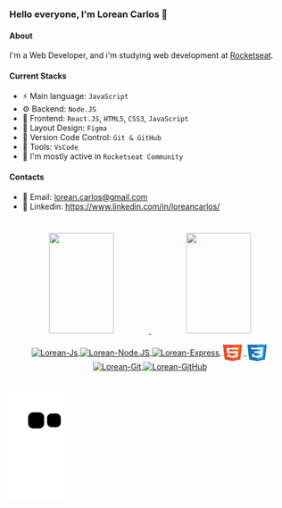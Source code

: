 ### Hello everyone, I'm Lorean Carlos 👋

#### About
I'm a Web Developer, and i'm studying web development at [Rocketseat](https://rocketseat.com.br/).

#### Current Stacks
- ⚡️ Main language: `JavaScript`
- ⚙️ Backend: `Node.JS`
- 🎉 Frontend: `React.JS`, `HTML5`, `CSS3`, `JavaScript` 
- 🎨 Layout Design: `Figma`
- 🎉 Version Code Control: `Git & GitHub`
- 🔨 Tools: `VsCode`
- 🚀 I'm mostly active in `Rocketseat Community`

#### Contacts
- 📧 Email: lorean.carlos@gmail.com
- 👥 Linkedin: https://www.linkedin.com/in/loreancarlos/

#

<div align="center">
  <a href="https://github.com/loreancarlos">
    <img height="180em" width="48%" src="https://github-readme-stats.vercel.app/api?username=loreancarlos&show_icons=true&theme=dark&include_all_commits=true&count_private=true"/>
    <img height="180em" width="48%" src="https://github-readme-stats.vercel.app/api/top-langs/?username=loreancarlos&layout=compact&langs_count=7&theme=dark"/>
  </a>
</div>
<div align="center" style="display: inline_block"><br>
  <a href="https://github.com/loreancarlos">
    <img align="center" alt="Lorean-Js" height="30" width="40" src="https://cdn.jsdelivr.net/gh/devicons/devicon/icons/javascript/javascript-original.svg">
    <img align="center" alt="Lorean-Node.JS" height="30" width="40" src="https://cdn.jsdelivr.net/gh/devicons/devicon/icons/nodejs/nodejs-original.svg">
    <img align="center" alt="Lorean-Express" height="30" width="40" src="https://cdn.jsdelivr.net/gh/devicons/devicon/icons/express/express-original.svg" />
    <img align="center" alt="Lorean-HTML" height="30" width="40" src="https://raw.githubusercontent.com/devicons/devicon/master/icons/html5/html5-original.svg">
    <img align="center" alt="Lorean-CSS" height="30" width="40" src="https://raw.githubusercontent.com/devicons/devicon/master/icons/css3/css3-original.svg">
    <img align="center" alt="Lorean-Git" height="30" width="40" src="https://cdn.jsdelivr.net/gh/devicons/devicon/icons/git/git-original.svg">
    <img align="center" alt="Lorean-GitHub" height="30" width="40" src="https://cdn.jsdelivr.net/gh/devicons/devicon/icons/github/github-original.svg">
  </a>
</div>

#

![Snake animation](https://github.com/loreancarlos/loreancarlos/blob/output/github-contribution-grid-snake.svg)
